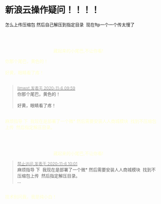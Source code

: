 # 新浪云操作疑问！！！！


怎么上传压缩包 然后自己解压到指定目录&nbsp;&nbsp;现在ftp一个一个传太慢了&nbsp;&nbsp;<ul></ul><span style="float:left;margin-right:5px"><br />
<br />
<br />
<font color="FFFFCC">&nbsp; &nbsp; &nbsp; &nbsp; &nbsp; &nbsp; &nbsp; &nbsp; &nbsp; &nbsp; &nbsp; &nbsp; &nbsp; &nbsp; &nbsp; &nbsp; &nbsp; &nbsp; &nbsp; &nbsp; 藏起来的小尾巴,不让你看!&nbsp;&nbsp;

你那个尾巴，黄色的！<br />
<br />
好黄，眼睛看了疼！<br />
<br />
<img src="static/image/smiley/default/sweat.gif" smilieid="10" border="0" alt="" /><img src="static/image/smiley/default/sweat.gif" smilieid="10" border="0" alt="" /><img src="static/image/smiley/default/sweat.gif" smilieid="10" border="0" alt="" />

<div class="quote"><blockquote><font size="2"><a href="https://www.hostloc.com/forum.php?mod=redirect&amp;goto=findpost&amp;pid=9410465&amp;ptid=763120" target="_blank"><font color="#999999">llmwxt 发表于 2020-11-6 09:59</font></a></font><br />
你那个尾巴，黄色的！<br />
<br />
好黄，眼睛看了疼！</blockquote></div><br />
麻烦指导 下&nbsp;&nbsp;我现在是部署了一个微* 然后需要安装人人商城模块&nbsp;&nbsp;找到不压缩包上传&nbsp;&nbsp;然后指定解压目录。<ul></ul><span style="float:left;margin-right:5px"><br />
<br />
<br />
<font color="FFFFCC">&nbsp; &nbsp; &nbsp; &nbsp; &nbsp; &nbsp; &nbsp; &nbsp; &nbsp; &nbsp; &nbsp; &nbsp; &nbsp; &nbsp; &nbsp; &nbsp; &nbsp; &nbsp; &nbsp; &nbsp; 藏起来的小尾巴,不让你看!&nbsp;&nbsp;

<div class="quote"><blockquote><font size="2"><a href="https://www.hostloc.com/forum.php?mod=redirect&amp;goto=findpost&amp;pid=9410479&amp;ptid=763120" target="_blank"><font color="#999999">禁止访问 发表于 2020-11-6 10:01</font></a></font><br />
麻烦指导 下&nbsp;&nbsp;我现在是部署了一个微* 然后需要安装人人商城模块&nbsp;&nbsp;找到不压缩包上传&nbsp;&nbsp;然后指定解压目录。<br />
 ...</blockquote></div><br />
技术别问我，我是纯小白！
